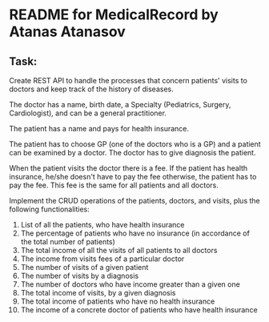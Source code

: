 # README for MedicalRecord by Atanas Atanasov

## Task:

Create REST API to handle the processes that concern patients' visits to doctors
and keep track of the history of diseases.

The doctor has a name, birth date, a Specialty (Pediatrics, Surgery, Cardiologist),
and can be a general practitioner.

The patient has a name and pays for health insurance.

The patient has to choose GP (one of the doctors who is a GP) and a patient can be examined by a doctor.
The doctor has to give diagnosis the patient.

When the patient visits the doctor there is a fee. If the patient has health insurance,
he/she doesn't have to pay the fee otherwise, the patient has to pay the fee.
This fee is the same for all patients and all doctors.

Implement the CRUD operations of the patients, doctors, and visits, plus the following functionalities:

1. List of all the patients, who have health insurance 
2. The percentage of patients who have no insurance (in accordance of the total number of patients)
3. The total income of all the visits of all patients to all doctors 
4. The income from visits fees of a particular doctor 
5. The number of visits of a given patient 
6. The number of visits by a diagnosis 
7. The number of doctors who have income greater than a given one 
8. The total income of visits, by a given diagnosis 
9. The total income of patients who have no health insurance 
10. The income of a concrete doctor of patients who have health insurance
